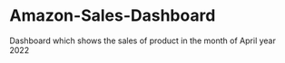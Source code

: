 # Amazon-Sales-Dashboard
Dashboard which shows the sales of product in the month of April year 2022
